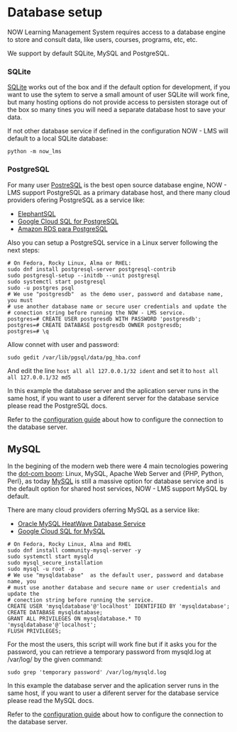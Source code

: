 # Database setup

NOW Learning Management System requires access to a database engine to store and consult data,
like users, courses, programs, etc, etc.

We support by default SQLite, MySQL and PostgreSQL.

### SQLite

[SQLite](https://www.sqlite.org/index.html) works out of the box and if the default option for development,
if you want to use the sytem to serve a small amount of user SQLite will work fine, but many hosting options
do not provide access to persisten storage out of the box so many tines you will need a separate database host
to save your data.

If not other database service if defined in the configuration NOW - LMS will default to a local SQLite database:

```
python -m now_lms
```

### PostgreSQL

For many user [PostreSQL](https://www.postgresql.org/) is the best open source database engine, NOW - LMS support
PostgreSQL as a primary database host, and there many cloud providers ofering PostgreSQL as a service like:

-   [ElephantSQL](https://www.elephantsql.com/)
-   [Google Cloud SQL for PostgreSQL](https://cloud.google.com/sql/postgresql)
-   [Amazon RDS para PostgreSQL](https://aws.amazon.com/es/rds/postgresql/)

Also you can setup a PostgreSQL service in a Linux server following the next steps:

```
# On Fedora, Rocky Linux, Alma or RHEL:
sudo dnf install postgresql-server postgresql-contrib
sudo postgresql-setup --initdb --unit postgresql
sudo systemctl start postgresql
sudo -u postgres psql
# We use "postgresdb"  as the demo user, password and database name, you must
# use another database name or secure user credentials and update the
# conection string before running the NOW - LMS service.
postgres=# CREATE USER postgresdb WITH PASSWORD 'postgresdb';
postgres=# CREATE DATABASE postgresdb OWNER postgresdb;
postgres=# \q
```

Allow connet with user and password:

```
sudo gedit /var/lib/pgsql/data/pg_hba.conf
```

And edit the line `host all all 127.0.0.1/32 ident` and set it to `host all all 127.0.0.1/32 md5`

In this example the database server and the aplication server runs in the same host, if you want to user a
diferent server for the database service please read the PostgreSQL docs.

Refer to the [configuration guide](setup-conf.md) about how to configure the connection to the database server.

## MySQL

In the begining of the modern web there were 4 main tecnologies powering the
[dot-com boom](https://en.wikipedia.org/wiki/Dot-com_bubble): Linux, MySQL, Apache Web Server and {PHP, Python, Perl},
as today [MySQL](https://www.mysql.com/) is still a massive option for database service and is the default option for
shared host services, NOW - LMS support MySQL by default.

There are many cloud providers oferring MySQL as a service like:

-   [Oracle MySQL HeatWave Database Service](https://www.oracle.com/mysql/)
-   [Google Cloud SQL for MySQL](https://cloud.google.com/sql/mysql)

```
# On Fedora, Rocky Linux, Alma and RHEL
sudo dnf install community-mysql-server -y
sudo systemctl start mysqld
sudo mysql_secure_installation
sudo mysql -u root -p
# We use "mysqldatabase"  as the default user, password and database name, you
# must use another database and secure name or user credentials and update the
# conection string before running the service.
CREATE USER 'mysqldatabase'@'localhost' IDENTIFIED BY 'mysqldatabase';
CREATE DATABASE mysqldatabase;
GRANT ALL PRIVILEGES ON mysqldatabase.* TO 'mysqldatabase'@'localhost';
FLUSH PRIVILEGES;
```

For the most the users, this script will work fine but if it asks you for the password, you can retrieve a temporary password from mysqld.log at /var/log/ by the given command:

```
sudo grep 'temporary password' /var/log/mysqld.log
```

In this example the database server and the aplication server runs in the same host, if you want to user a
diferent server for the database service please read the MySQL docs.

Refer to the [configuration guide](setup-conf.md) about how to configure the connection to the database server.
